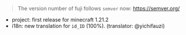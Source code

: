 > The version number of fuji follows `semver` now: https://semver.org/ 
 
- project: first release for minecraft 1.21.2
- i18n: new translation for `id_ID` (100%). (translator: @yichifauzi)
